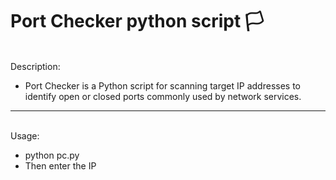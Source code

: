 # Port Checker python script :white_flag:

<br>
Description:

- Port Checker is a Python script for scanning target IP addresses to identify open or closed ports commonly used by network services.

---

<br>
Usage:

- python pc.py
- Then enter the IP

